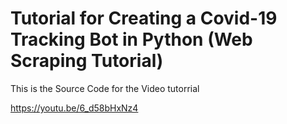# Tutorial for Creating a Covid-19 Tracking Bot in Python (Web Scraping Tutorial)


This is the Source Code for the Video tutorrial 

https://youtu.be/6_d58bHxNz4




